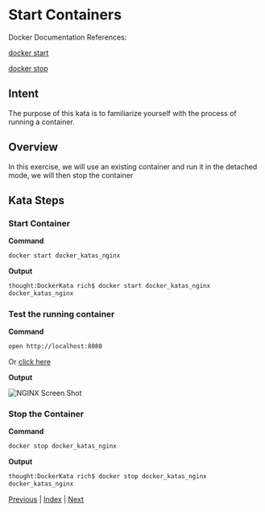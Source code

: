 # Start Containers

Docker Documentation References:

[docker start](https://docs.docker.com/engine/reference/commandline/start/)

[docker stop](https://docs.docker.com/engine/reference/commandline/stop/)

## Intent

The purpose of this kata is to familiarize yourself with the process of running a container.

## Overview

In this exercise, we will use an existing container and run it in the detached mode, we will then stop the container

## Kata Steps

### Start Container

**Command**

```bash
docker start docker_katas_nginx
```

**Output**

```bash
thought:DockerKata rich$ docker start docker_katas_nginx
docker_katas_nginx
```

### Test the running container

**Command**

```bash
open http://localhost:8080
```

Or [click here](http://localhost:8080)

**Output**

![NGINX Screen Shot](screenshots/image_pull_and_run_kata_nginx_verification.png)

### Stop the Container

**Command**

```bash
docker stop docker_katas_nginx
```

**Output**

```bash
thought:DockerKata rich$ docker stop docker_katas_nginx
docker_katas_nginx
```

[Previous](06_named_containers.md) | [Index](README.md) | [Next](08_tag_an_image.md)
